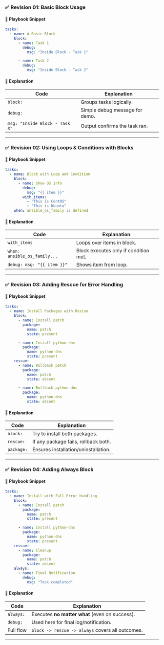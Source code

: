 
### ✅ **Revision 01: Basic Block Usage**

#### 📜 Playbook Snippet

```yaml
tasks:
  - name: A Basic Block
    block:
      - name: Task 1
        debug:
          msg: "Inside Block - Task 1"

      - name: Task 2
        debug:
          msg: "Inside Block - Task 2"
```

#### 🧠 Explanation

| **Code**                       | **Explanation**                |
| ------------------------------ | ------------------------------ |
| `block:`                       | Groups tasks logically.        |
| `debug:`                       | Simple debug message for demo. |
| `msg: "Inside Block - Task X"` | Output confirms the task ran.  |

---

### ✅ **Revision 02: Using Loops & Conditions with Blocks**

#### 📜 Playbook Snippet

```yaml
tasks:
  - name: Block with Loop and Condition
    block:
      - name: Show OS info
        debug:
          msg: "{{ item }}"
        with_items:
          - "This is CentOS"
          - "This is Ubuntu"
    when: ansible_os_family is defined
```

#### 🧠 Explanation

| **Code**                     | **Explanation**                       |
| ---------------------------- | ------------------------------------- |
| `with_items`                 | Loops over items in block.            |
| `when: ansible_os_family...` | Block executes only if condition met. |
| `debug: msg: "{{ item }}"`   | Shows item from loop.                 |

---

### ✅ **Revision 03: Adding Rescue for Error Handling**

#### 📜 Playbook Snippet

```yaml
tasks:
  - name: Install Packages with Rescue
    block:
      - name: Install patch
        package:
          name: patch
          state: present

      - name: Install python-dns
        package:
          name: python-dns
          state: present
    rescue:
      - name: Rollback patch
        package:
          name: patch
          state: absent

      - name: Rollback python-dns
        package:
          name: python-dns
          state: absent
```

#### 🧠 Explanation

| **Code**   | **Explanation**                      |
| ---------- | ------------------------------------ |
| `block:`   | Try to install both packages.        |
| `rescue:`  | If any package fails, rollback both. |
| `package:` | Ensures installation/uninstallation. |

---

### ✅ **Revision 04: Adding Always Block**

#### 📜 Playbook Snippet

```yaml
tasks:
  - name: Install with Full Error Handling
    block:
      - name: Install patch
        package:
          name: patch
          state: present

      - name: Install python-dns
        package:
          name: python-dns
          state: present
    rescue:
      - name: Cleanup
        package:
          name: patch
          state: absent
    always:
      - name: Final Notification
        debug:
          msg: "Task completed"
```

#### 🧠 Explanation

| **Code**  | **Explanation**                                  |
| --------- | ------------------------------------------------ |
| `always:` | Executes **no matter what** (even on success).   |
| `debug:`  | Used here for final log/notification.            |
| Full flow | `block -> rescue -> always` covers all outcomes. |

---

